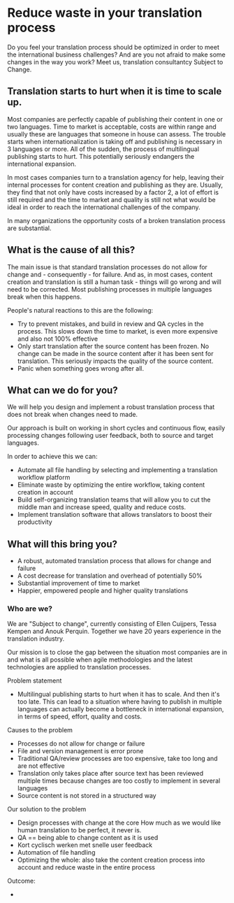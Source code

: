 
# Reduce waste in your translation process

Do you feel your translation process should be optimized in order to meet the international business challenges? And are you not afraid to make some changes in the way you work? Meet us, translation consultantcy Subject to Change.

## Translation starts to hurt when it is time to scale up. 

Most companies are perfectly capable of publishing their content in one or two languages. 
Time to market is acceptable, costs are within range and usually these are languages that someone in house can assess. 
The trouble starts when internationalization is taking off and publishing is necessary in 3 languages or more. 
All of the sudden, the process of multilingual publishing starts to hurt. This potentially seriously endangers the international expansion. 

In most cases companies turn to a translation agency for help, leaving their internal processes for content creation and publishing as they are. 
Usually, they find that not only have costs increased by a factor 2, a lot of effort is still required and the 
time to market and quality is still not what would be ideal in order to reach the international challenges of the company. 

In many organizations the opportunity costs of a broken translation process are substantial.  

## What is the cause of all this? 

The main issue is that standard translation processes do not allow for change and - consequently - for failure. 
And as, in most cases, content creation and translation is still a human task - things will go wrong and will need to be corrected. 
Most publishing processes in multiple languages break when this happens. 

People's natural reactions to this are the following:

* Try to prevent mistakes, and build in review and QA cycles in the process. This slows down the time to market, is even more expensive and also not 100% effective
* Only start translation after the source content has been frozen. No change can be made in the source content after it has been sent for translation. 
This seriously impacts the quality of the source content. 
* Panic when something goes wrong after all.

## What can we do for you? 

We will help you design and implement a robust translation process that does not break when changes need to made. 

Our approach is built on working in short cycles and continuous flow, easily processing changes following user feedback, both to source and target languages.

In order to achieve this we can:
* Automate all file handling by selecting and implementing a translation workflow platform
* Eliminate waste by optimizing the entire workflow, taking content creation in account 
* Build self-organizing translation teams that will allow you to cut the middle man and increase speed, quality and reduce costs.
* Implement translation software that allows translators to boost their productivity

## What will this bring you? 

* A robust, automated translation process that allows for change and failure
* A cost decrease for translation and overhead of potentially 50% 
* Substantial improvement of time to market
* Happier, empowered people and higher quality translations

### Who are we?

We are "Subject to change", currently consisting of Ellen Cuijpers, Tessa Kempen and Anouk Perquin. 
Together we have 20 years experience in the translation industry. 

Our mission is to close the gap between the situation most companies are in and what is all possible when agile methodologies and the latest technologies are applied to translation processes. 







Problem statement
* Multilingual publishing starts to hurt when it has to scale. And then it's too late. 
This can lead to a situation where having to publish in multiple languages can actually become a bottleneck in international expansion, in terms of speed, effort, quality and costs. 

Causes to the problem
* Processes do not allow for change or failure
* File and version management is error prone
* Traditional QA/review processes are too expensive, take too long and are not effective
* Translation only takes place after source text has been reviewed multiple times because changes are too costly to implement in several languages
* Source content is not stored in a structured way

Our solution to the problem

* Design processes with change at the core
  How much as we would like human translation to be perfect, it never is.
* QA == being able to change content as it is used
* Kort cyclisch werken met snelle user feedback
* Automation of file handling 
* Optimizing the whole: also take the content creation process into account and reduce waste in the entire process

Outcome:

* 

 

